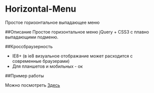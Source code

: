 Horizontal-Menu
===============

Простое горизонтальное выпадающее меню

##Описание
 Простое горизонтальное меню jQuery + CSS3 с плавно выпадающими подменю.
 
##Кроссбраузерность

 - IE8+ (в ie8 визуальное отображание может расходится с современные браузерами)
 - Для планшетов и мобильных - ок
 
##Пример работы

Можно посмотреть <a href="http://example.web-ulyanov.ru/frontend/Horizontal-Menu/">Здесь</a>
